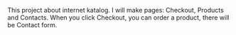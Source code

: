 This project about internet katalog. I will make pages: Checkout, Products and Contacts. 
When you click Checkout, you can order a product, there will be Contact form.
